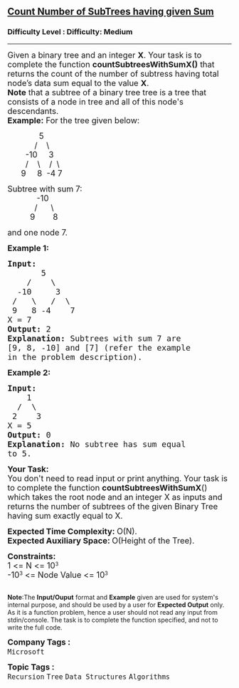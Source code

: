 <h2><a href="https://www.geeksforgeeks.org/problems/count-number-of-subtrees-having-given-sum/1?page=1&difficulty=Medium&status=unsolved&sortBy=submissions">Count Number of SubTrees having given Sum</a></h2><h3>Difficulty Level : Difficulty: Medium</h3><hr><div class="problems_problem_content__Xm_eO"><p><span style="font-size: 18px;">Given a binary tree&nbsp;and an integer <strong>X</strong>. Your task is to complete the function <strong>countSubtreesWithSumX()</strong> that returns the count of the number of subtress having total node’s data sum equal to the&nbsp;value <strong>X</strong>.<br><strong>Note</strong> that a subtree of a binary tree tree is a tree that consists of a node in tree and all of this node's descendants.<br></span><span style="font-size: 18px;"><strong>Example:</strong> For the tree given below: &nbsp;&nbsp;&nbsp;&nbsp;&nbsp;&nbsp;&nbsp;&nbsp;&nbsp;&nbsp;&nbsp; </span></p>
<p><span style="font-size: 18px;">&nbsp;&nbsp;&nbsp;&nbsp;&nbsp;&nbsp;&nbsp;&nbsp;&nbsp;&nbsp;&nbsp;&nbsp;&nbsp; 5<br>&nbsp;&nbsp;&nbsp;&nbsp;&nbsp;&nbsp;&nbsp;&nbsp;&nbsp;&nbsp;&nbsp; /&nbsp;&nbsp;&nbsp; \<br>&nbsp;&nbsp;&nbsp;&nbsp;&nbsp;&nbsp;&nbsp; -10&nbsp;&nbsp;&nbsp;&nbsp; 3<br>&nbsp;&nbsp;&nbsp;&nbsp;&nbsp;&nbsp;&nbsp; /&nbsp;&nbsp;&nbsp; \ &nbsp;&nbsp; /&nbsp; \<br>&nbsp; &nbsp; &nbsp; 9 &nbsp;&nbsp;&nbsp; 8&nbsp; -4 7</span></p>
<p><span style="font-size: 18px;">Subtree with sum 7:<br>&nbsp;&nbsp;&nbsp;&nbsp;&nbsp;&nbsp;&nbsp;&nbsp;&nbsp;&nbsp;&nbsp;&nbsp; -10<br>&nbsp;&nbsp;&nbsp;&nbsp;&nbsp;&nbsp;&nbsp;&nbsp;&nbsp;&nbsp;&nbsp; /&nbsp;&nbsp;&nbsp;&nbsp;&nbsp; \<br>&nbsp;&nbsp;&nbsp;&nbsp;&nbsp;&nbsp;&nbsp;&nbsp;&nbsp; 9&nbsp;&nbsp;&nbsp;&nbsp;&nbsp;&nbsp;&nbsp; 8</span></p>
<p><span style="font-size: 18px;">and one node 7.</span></p>
<p><span style="font-size: 18px;"><strong>Example 1:</strong></span></p>
<pre><span style="font-size: 18px;"><strong>Input:
</strong>       5
&nbsp;   /    \
&nbsp; -10     3
&nbsp;/   \   /  \
&nbsp;9   8 -4    7
X = 7
<strong>Output: </strong>2<strong>
Explanation: </strong>Subtrees with sum 7 are
[9, 8, -10] and [7] (refer the example
in the problem description).</span>
</pre>
<p><span style="font-size: 18px;"><strong>Example 2:</strong></span></p>
<pre><span style="font-size: 18px;"><strong>Input:
</strong>    1
&nbsp; /  \
&nbsp;2    3
X = 5
<strong>Output: </strong>0<strong>
Explanation: </strong>No subtree has sum equal
to 5.</span>
</pre>
<p><span style="font-size: 18px;"><strong>Your Task:</strong><br>You don't need to read input or print anything. Your&nbsp;task is to complete the function&nbsp;<strong>countSubtreesWithSumX</strong>() which takes the root node and an integer X as inputs and returns the number of subtrees of the given Binary Tree having sum exactly equal to X.</span></p>
<p><span style="font-size: 18px;"><strong>Expected Time Complexity: </strong>O(N).<br><strong>Expected Auxiliary Space: </strong>O(Height of the Tree).</span></p>
<p><span style="font-size: 18px;"><strong>Constraints:</strong></span><br><span style="font-size: 18px;">1 &lt;= N &lt;= 10</span><sup>3</sup><br><span style="font-size: 18px;">-10</span><sup>3</sup><span style="font-size: 18px;"> &lt;= Node Value &lt;= 10</span><sup>3</sup><br>&nbsp;</p>
<p><span style="font-size: 14px;"><strong>Note</strong>:The <strong>Input/Ouput</strong> format and <strong>Example</strong> given are used for system's internal purpose, and should be used by a user for <strong>Expected Output</strong> only. As it is a function problem, hence a user should not read any input from stdin/console. The task is to complete the function specified, and not to write the full code.</span></p></div><p><span style=font-size:18px><strong>Company Tags : </strong><br><code>Microsoft</code>&nbsp;<br><p><span style=font-size:18px><strong>Topic Tags : </strong><br><code>Recursion</code>&nbsp;<code>Tree</code>&nbsp;<code>Data Structures</code>&nbsp;<code>Algorithms</code>&nbsp;